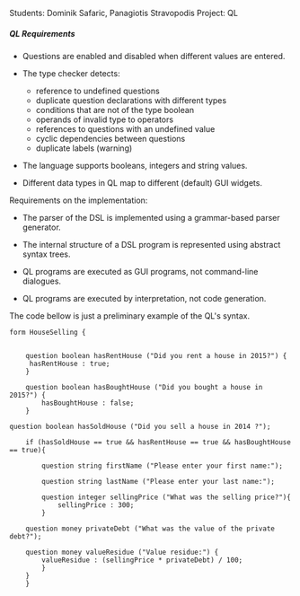 Students: Dominik Safaric, Panagiotis Stravopodis
Project: QL

##### QL Requirements

- Questions are enabled and disabled when different values are
  entered.
  
- The type checker detects:
   * reference to undefined questions
   * duplicate question declarations with different types
   * conditions that are not of the type boolean
   * operands of invalid type to operators
   * references to questions with an undefined value
   * cyclic dependencies between questions
   * duplicate labels (warning)

- The language supports booleans, integers and string values.

- Different data types in QL map to different (default) GUI widgets.   

Requirements on the implementation:

- The parser of the DSL is implemented using a grammar-based parser
  generator. 

- The internal structure of a DSL program is represented using
  abstract syntax trees.

- QL programs are executed as GUI programs, not command-line
  dialogues. 

- QL programs are executed by interpretation, not code generation.

The code bellow is just a preliminary example of the QL's syntax. 

    form HouseSelling {
  
    
    	question boolean hasRentHouse ("Did you rent a house in 2015?") { 
	     hasRentHouse : true;
		}
	
		question boolean hasBoughtHouse ("Did you bought a house in 2015?") {
			hasBoughtHouse : false;
		}
	
	question boolean hasSoldHouse ("Did you sell a house in 2014 ?");
    
     	if (hasSoldHouse == true && hasRentHouse == true && hasBoughtHouse == true){
    	
    		question string firstName ("Please enter your first name:");
    	
    		question string lastName ("Please enter your last name:");
    	
    		question integer sellingPrice ("What was the selling price?"){
    			sellingPrice : 300;
    		}
    	
    	question money privateDebt ("What was the value of the private debt?");
    	
    	question money valueResidue ("Value residue:") {
    		valueResidue : (sellingPrice * privateDebt) / 100;
    		}
       	}
     	}
